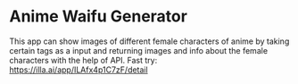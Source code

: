 # Anime Waifu Generator 
This app can show images of different female characters of anime by taking certain tags as a input and returning images and info about the female characters with the help of API.
Fast try: https://illa.ai/app/ILAfx4p1C7zF/detail
